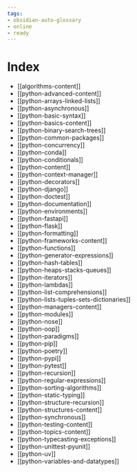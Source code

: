 ```yaml
---
tags: 
- obsidian-auto-glossary
- online
- ready
---
```


# Index

- [[algorithms-content]]
- [[python-advanced-content]]
- [[python-arrays-linked-lists]]
- [[python-asynchronous]]
- [[python-basic-syntax]]
- [[python-basics-content]]
- [[python-binary-search-trees]]
- [[python-common-packages]]
- [[python-concurrency]]
- [[python-conda]]
- [[python-conditionals]]
- [[python-content]]
- [[python-context-manager]]
- [[python-decorators]]
- [[python-django]]
- [[python-doctest]]
- [[python-documentation]]
- [[python-environments]]
- [[python-fastapi]]
- [[python-flask]]
- [[python-formatting]]
- [[python-frameworks-content]]
- [[python-functions]]
- [[python-generator-expressions]]
- [[python-hash-tables]]
- [[python-heaps-stacks-queues]]
- [[python-iterators]]
- [[python-lambdas]]
- [[python-list-comprehensions]]
- [[python-lists-tuples-sets-dictionaries]]
- [[python-managers-content]]
- [[python-modules]]
- [[python-nose]]
- [[python-oop]]
- [[python-paradigms]]
- [[python-pip]]
- [[python-poetry]]
- [[python-pypi]]
- [[python-pytest]]
- [[python-recursion]]
- [[python-regular-expressions]]
- [[python-sorting-algorithms]]
- [[python-static-typing]]
- [[python-structure-recursion]]
- [[python-structures-content]]
- [[python-synchronous]]
- [[python-testing-content]]
- [[python-topics-content]]
- [[python-typecasting-exceptions]]
- [[python-unittest-pyunit]]
- [[python-uv]]
- [[python-variables-and-datatypes]]
